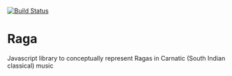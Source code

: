 
[![Build Status](https://travis-ci.org/carnatica/raga.svg?branch=master)](https://github.com/carnatica/raga)

# Raga

Javascript library to conceptually represent Ragas in Carnatic (South Indian classical) music
